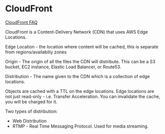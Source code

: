 # CloudFront
[CloudFront FAQ](https://aws.amazon.com/cloudfront/faqs/)

CloudFront is a Content-Delivery Network (CDN) that uses AWS Edge Locations.

Edge Location - the location where content will be cached, this is separate from regions/availabiliy zones

Origin - The origin of all the files the CDN will distribute. This can be a S3 bucket, EC2 instance, Elastic Load Balancer, or Route53.

Distribution - The name given to the CDN which is a collection of edge locations.

Objects are cached with a TTL on the edge locations. Edge locations are not just read-only - i.e. Transfer Acceleration. You can invalidate the cache, you will be charged for it.

Two types of distribution:
- Web Distribution
- RTMP - Real Time Messaging Protocol. Used for media streaming.
